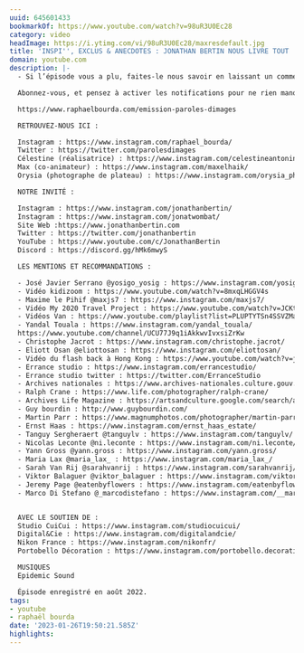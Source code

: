 ```yaml
---
uuid: 645601433
bookmarkOf: https://www.youtube.com/watch?v=98uR3U0Ec28
category: video
headImage: https://i.ytimg.com/vi/98uR3U0Ec28/maxresdefault.jpg
title: 'INSPI'', EXCLUS & ANECDOTES : JONATHAN BERTIN NOUS LIVRE TOUT !'
domain: youtube.com
description: |-
  - Si l’épisode vous a plu, faites-le nous savoir en laissant un commentaire ! En plus de nous donner un précieux retour, cela permet de mettre l’émission en avant.

  Abonnez-vous, et pensez à activer les notifications pour ne rien manquer !

  https://www.raphaelbourda.com/emission-paroles-dimages

  RETROUVEZ-NOUS ICI :

  Instagram : https://www.instagram.com/raphael_bourda/
  Twitter : https://twitter.com/parolesdimages
  Célestine (réalisatrice) : https://www.instagram.com/celestineantonin/
  Max (co-animateur) : https://www.instagram.com/maxelhaik/
  Orysia (photographe de plateau) : https://www.instagram.com/orysia_photo/

  NOTRE INVITÉ :

  Instagram : https://www.instagram.com/jonathanbertin/
  Instagram : https://www.instagram.com/jonatwombat/
  Site Web :https://www.jonathanbertin.com
  Twitter : https://twitter.com/jonathanbertin
  YouTube : https://www.youtube.com/c/JonathanBertin
  Discord : https://discord.gg/hMk6mwyS

  LES MENTIONS ET RECOMMANDATIONS :

  - José Javier Serrano @yosigo_yosig : https://www.instagram.com/yosigo_yosigo
  - Vidéo kidizoom : https://www.youtube.com/watch?v=8mxqLHGGV4s
  - Maxime le Pihif @maxjs7 : https://www.instagram.com/maxjs7/
  - Vidéo My 2020 Travel Project : https://www.youtube.com/watch?v=JCKtc0LfhyM
  - Vidéos Van : https://www.youtube.com/playlist?list=PLUPTYTSn4SSVZMakracW1iTIxiMMtgrxb
  - Yandal Touala : https://www.instagram.com/yandal_touala/
  https://www.youtube.com/channel/UCU77J9q1iAkkwvIvxsiZrKw
  - Christophe Jacrot : https://www.instagram.com/christophe.jacrot/
  - Eliott Osan @eliottosan : https://www.instagram.com/eliottosan/
  - Vidéo du flash back à Hong Kong : https://www.youtube.com/watch?v=jKmyxeh25YU
  - Errance studio : https://www.instagram.com/errancestudio/
  - Errance studio twitter : https://twitter.com/ErranceStudio
  - Archives nationales : https://www.archives-nationales.culture.gouv.fr/
  - Ralph Crane : https://www.life.com/photographer/ralph-crane/
  - Archives Life Magazine : https://artsandculture.google.com/search/asset?q&p=life-photo-collection
  - Guy bourdin : http://www.guybourdin.com/
  - Martin Parr : https://www.magnumphotos.com/photographer/martin-parr/
  - Ernst Haas : https://www.instagram.com/ernst_haas_estate/
  - Tanguy Sergheraert @tanguylv : https://www.instagram.com/tanguylv/
  - Nicolas Leconte @ni.leconte : https://www.instagram.com/ni.leconte/
  - Yann Gross @yann.gross : https://www.instagram.com/yann.gross/
  - Maria Lax @maria_lax_ : https://www.instagram.com/maria_lax_/
  - Sarah Van Rij @sarahvanrij : https://www.instagram.com/sarahvanrij/
  - Viktor Balaguer @viktor_balaguer : https://www.instagram.com/viktor_balaguer/
  - Jeremy Page @eatenbyflowers : https://www.instagram.com/eatenbyflowers/
  - Marco Di Stefano @_marcodistefano : https://www.instagram.com/__marcodistefano/


  AVEC LE SOUTIEN DE :
  Studio CuiCui : https://www.instagram.com/studiocuicui/
  Digital&Cie : https://www.instagram.com/digitalandcie/
  Nikon France : https://www.instagram.com/nikonfr/
  Portobello Décoration : https://www.instagram.com/portobello.decoration/

  MUSIQUES
  Epidemic Sound

  Épisode enregistré en août 2022.
tags:
- youtube
- raphaël bourda
date: '2023-01-26T19:50:21.585Z'
highlights:
---
```



